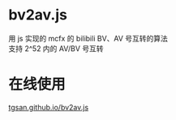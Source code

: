 # bv2av.js
用 js 实现的 mcfx 的 bilibili BV、AV 号互转的算法  
支持 2^52 内的 AV/BV 号互转  
# 在线使用
[tgsan.github.io/bv2av.js](//tgsan.github.io/bv2av.js)
